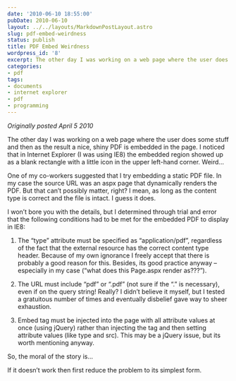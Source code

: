 ```yaml
---
date: '2010-06-10 18:55:00'
pubDate: 2010-06-10
layout: ../../layouts/MarkdownPostLayout.astro
slug: pdf-embed-weirdness
status: publish
title: PDF Embed Weirdness
wordpress_id: '8'
excerpt: The other day I was working on a web page where the user does some stuff and then as the result a nice, shiny PDF is embedded in the page. I noticed that in Internet Explorer (I was using IE8) the embedded region showed up as a blank rectangle with a little icon in the upper left-hand corner. Weird...
categories:
- pdf
tags:
- documents
- internet explorer
- pdf
- programming
---
```


_Originally posted April 5 2010_

The other day I was working on a web page where the user does some stuff and then as the result a nice, shiny PDF is embedded in the page.  I noticed that in Internet Explorer (I was using IE8) the embedded region showed up as a blank rectangle with a little icon in the upper left-hand corner.  Weird…

One of my co-workers suggested that I try embedding a static PDF file.  In my case the source URL was an aspx page that dynamically renders the PDF.  But that can’t possibly matter, right?  I mean, as long as the content type is correct and the file is intact.  I guess it does.

I won’t bore you with the details, but I determined through trial and error that the following conditions had to be met for the embedded PDF to display in IE8:

1)  The “type” attribute must be specified as “application/pdf”, regardless of the fact that the external resource has the correct content type header.  Because of my own ignorance I freely accept that there is probably a good reason for this.  Besides, its good practice anyway – especially in my case (“what does this Page.aspx render as???”).

2)  The URL must include “pdf” or “.pdf” (not sure if the “.” is necessary), even if on the query string!  Really?  I didn’t believe it myself, but I tested a gratuitous number of times and eventually disbelief gave way to sheer exhaustion.

3)  Embed tag must be injected into the page with all attribute values at once (using jQuery) rather than injecting the tag and then setting attribute values (like type and src).  This may be a jQuery issue, but its worth mentioning anyway.

So, the moral of the story is…

If it doesn’t work then first reduce the problem to its simplest form.
